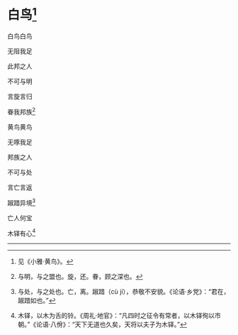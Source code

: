    

# 白鸟[^1]

白鸟白鸟

无阻我足

此邦之人

不可与明

言旋言归

眷我邦族[^2]

黄鸟黄鸟

无啄我足

邦族之人

不可与处

言亡言返

踧踖异境[^3]

亡人何宝

木铎有心[^4]

* * *

[^1]: 见《小雅·黄鸟》。
[^2]: 与明，与之盟也。旋，还。眷，顾之深也。
[^3]: 与处，与之处也。亡，离。踧踖（cù jí），恭敬不安貌。《论语·乡党》：“君在，踧踖如也。”
[^4]: 木铎，以木为舌的铃。《周礼·地官》：“凡四时之征令有常者，以木铎徇以市朝。”《论语·八佾》：“天下无道也久矣，天将以夫子为木铎。”